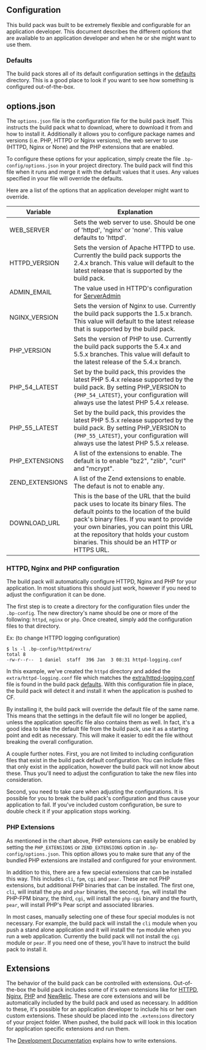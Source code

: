## Configuration

This build pack was built to be extremely flexible and configurable for an application developer.  This document describes the different options that are available to an application developer and when he or she might want to use them.

### Defaults

The build pack stores all of its default configuration settings in the [defaults] directory.  This is a good place to look if you want to see how something is configured out-of-the-box.

## options.json

The `options.json` file is the configuration file for the build pack itself.  This instructs the build pack what to download, where to download it from and how to install it.  Additionally it allows you to configure package names and versions (i.e. PHP, HTTPD or Nginx versions), the web server to use (HTTPD, Nginx or None) and the PHP extensions that are enabled.

To configure these options for your application, simply create the file `.bp-config/options.json` in your project directory.  The build pack will find this file when it runs and merge it with the default values that it uses.  Any values specified in your file will override the defaults.

Here are a list of the options that an application developer might want to override.

|      Variable     |   Explanation                                        |
------------------- | -----------------------------------------------------|
| WEB_SERVER | Sets the web server to use.  Should be one of 'httpd', 'nginx' or 'none'.  This value defaults to 'httpd'. |
| HTTPD_VERSION | Sets the version of Apache HTTPD to use. Currently the build pack supports the 2.4.x branch.  This value will default to the latest release that is supported by the build pack. |
| ADMIN_EMAIL | The value used in HTTPD's configuration for [ServerAdmin] |
| NGINX_VERSION | Sets the version of Nginx to use.  Currently the build pack supports the 1.5.x branch.  This value will default to the latest release that is supported by the build pack. |
| PHP_VERSION | Sets the version of PHP to use.  Currently the build pack supports the 5.4.x and 5.5.x branches.  This value will default to the latest release of the 5.4.x branch. |
| PHP_54_LATEST | Set by the build pack, this provides the latest PHP 5.4.x release supported by the build pack.  By setting PHP_VERSION to `{PHP_54_LATEST}`, your configuration will always use the latest PHP 5.4.x release. |
| PHP_55_LATEST | Set by the build pack, this provides the latest PHP 5.5.x release supported by the build pack.  By setting PHP_VERSION to `{PHP_55_LATEST}`, your configuration will always use the latest PHP 5.5.x release. |
| PHP_EXTENSIONS | A list of the extensions to enable.  The default is to enable "bz2", "zlib", "curl" and "mcrypt". |
| ZEND_EXTENSIONS | A list of the Zend extensions to enable.  The defaut is not to enable any. |
| DOWNLOAD_URL | This is the base of the URL that the build pack uses to locate its binary files.  The default points to the location of the build pack's binary files.  If you want to provide your own binaries, you can point this URL at the repository that holds your custom binaries.  This should be an HTTP or HTTPS URL. |

### HTTPD, Nginx and PHP configuration

The build pack will automatically configure HTTPD, Nginx and PHP for your application.  In most situations this should just work, however if you need to adjust the configuration it can be done.  

The first step is to create a directory for the configuration files under the `.bp-config`.  The new directory's name should be one or more of the following: `httpd`, `nginx` or `php`.  Once created, simply add the configuration files to that directory.

Ex:  (to change HTTPD logging configuration)

```
$ ls -l .bp-config/httpd/extra/
total 8
-rw-r--r--  1 daniel  staff  396 Jan  3 08:31 httpd-logging.conf
```

In this example, we've created the `httpd` directory and added the `extra/httpd-logging.conf` file which matches the [extra/httpd-logging.conf] file is found in the build pack [defaults].  With this configuration file in place, the build pack will detect it and install it when the application is pushed to CF.  

By installing it, the build pack will override the default file of the same name.  This means that the settings in the default file will no longer be applied, unless the application specific file also contains them as well.  In fact, it's a good idea to take the default file from the build pack, use it as a starting point and edit as necessary.  This will make it easier to edit the file without breaking the overall configuration.

A couple further notes.  First, you are not limited to including configuration files that exist in the build pack default configuration.  You can include files that only exist in the application, however the build pack will not know about these.  Thus you'll need to adjust the configuration to take the new files into consideration.

Second, you need to take care when adjusting the configurations.  It is possible for you to break the build pack's configuration and thus cause your application to fail.  If you've included custom configuration, be sure to double check it if your application stops working.

### PHP Extensions

As mentioned in the chart above, PHP extensions can easily be enabled by setting the `PHP_EXTENSIONS` or `ZEND_EXTENSIONS` option in `.bp-config/options.json`.  This option allows you to make sure that any of the bundled PHP extensions are installed and configured for your environment.

In addition to this, there are a few special extensions that can be installed this way.  This includes `cli`, `fpm`, `cgi` and `pear`.  These are not PHP extensions, but additional PHP binaries that can be installed.  The first one, `cli`, will install the `php` and `phar` binaries, the second, `fpm`, will install the PHP-FPM binary, the third, `cgi`, will install the `php-cgi` binary and the fourth, `pear`, will install PHP's Pear script and associated libraries.  

In most cases, manually selecting one of these four special modules is not necessary.  For example, the build pack will install the `cli` module when you push a stand alone application and it will install the `fpm` module when you run a web application.  Currently the build pack will not install the `cgi` module or `pear`.  If you need one of these, you'll have to instruct the build pack to install it.

## Extensions

The behavior of the build pack can be controlled with extensions.  Out-of-the-box the build pack includes some of it's own extensions like for [HTTPD], [Nginx], [PHP] and [NewRelic].  These are core extensions and will be automatically included by the build pack and used as necessary.  In addition to these, it's possible for an application developer to include his or her own custom extensions.  These should be placed into the `.extensions` directory of your project folder.  When pushed, the build pack will look in this location for application specific extensions and run them.

The [Development Documentation] explains how to write extensions.


[defaults]:https://github.com/dmikusa-pivotal/cf-php-build-pack/tree/master/defaults
[ServerAdmin]:http://httpd.apache.org/docs/2.4/mod/core.html#serveradmin
[extra/httpd-logging.conf]:https://github.com/dmikusa-pivotal/cf-php-build-pack/blob/master/defaults/config/httpd/2.4.x/extra/httpd-logging.conf
[Development Documentation]:https://github.com/dmikusa-pivotal/cf-php-build-pack/blob/master/docs/development.md
[HTTPD]:https://github.com/dmikusa-pivotal/cf-php-build-pack/tree/master/lib/httpd
[Nginx]:https://github.com/dmikusa-pivotal/cf-php-build-pack/tree/master/lib/nginx
[PHP]:https://github.com/dmikusa-pivotal/cf-php-build-pack/tree/master/lib/php
[NewRelic]:https://github.com/dmikusa-pivotal/cf-php-build-pack/tree/master/extensions/newrelic
